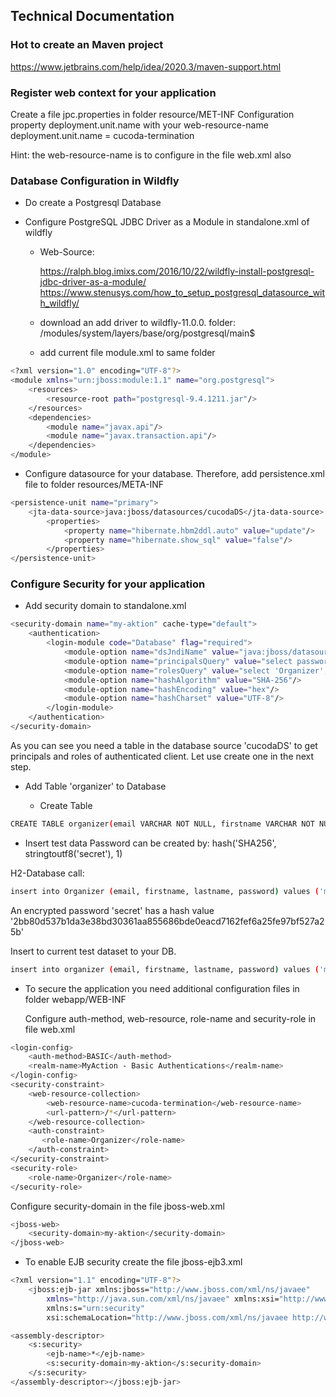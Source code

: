 
## Technical Documentation

### Hot to create an Maven project
https://www.jetbrains.com/help/idea/2020.3/maven-support.html

### Register web context for your application

   Create a file jpc.properties in folder resource/MET-INF
   Configuration property deployment.unit.name with your web-resource-name
      deployment.unit.name = cucoda-termination

   Hint: the web-resource-name is to configure in the file web.xml also


### Database Configuration in Wildfly

* Do create a Postgresql Database
   

* Configure PostgreSQL JDBC Driver as a Module in standalone.xml of wildfly
    
    *   Web-Source:

        https://ralph.blog.imixs.com/2016/10/22/wildfly-install-postgresql-jdbc-driver-as-a-module/
        https://www.stenusys.com/how_to_setup_postgresql_datasource_with_wildfly/
   
    *  download an add driver to wildfly-11.0.0.
      folder: /modules/system/layers/base/org/postgresql/main$
   
    *  add current file module.xml to same folder
```sh
<?xml version="1.0" encoding="UTF-8"?>
<module xmlns="urn:jboss:module:1.1" name="org.postgresql">
    <resources>
        <resource-root path="postgresql-9.4.1211.jar"/>
    </resources>
    <dependencies>
        <module name="javax.api"/>
        <module name="javax.transaction.api"/>
    </dependencies>
</module>
```
 
*  Configure datasource for your database. 
      Therefore, add persistence.xml file to folder resources/META-INF

```sh
<persistence-unit name="primary">
    <jta-data-source>java:jboss/datasources/cucodaDS</jta-data-source>
        <properties>
            <property name="hibernate.hbm2ddl.auto" value="update"/>
            <property name="hibernate.show_sql" value="false"/>
        </properties>
</persistence-unit>
```

### Configure Security for your application

*  Add security domain to standalone.xml
   <security-domains>

```sh
<security-domain name="my-aktion" cache-type="default">
    <authentication>
        <login-module code="Database" flag="required">
            <module-option name="dsJndiName" value="java:jboss/datasources/cucodaDS"/>
            <module-option name="principalsQuery" value="select password from organizer where email=?"/>
            <module-option name="rolesQuery" value="select 'Organizer','Roles' from organizer where email=?"/>
            <module-option name="hashAlgorithm" value="SHA-256"/>
            <module-option name="hashEncoding" value="hex"/>
            <module-option name="hashCharset" value="UTF-8"/>
        </login-module>
    </authentication>
</security-domain>
```

   As you can see you need a table in the database source 'cucodaDS' to get principals and roles of authenticated client.
   Let use create one in the next step.


*  Add Table 'organizer' to Database

   * Create Table
 ```sh   
CREATE TABLE organizer(email VARCHAR NOT NULL, firstname VARCHAR NOT NULL, lastname VARCHAR NOT NULL, password VARCHAR NOT NULL);
```

   *   Insert test data
      Password can be created by: hash('SHA256', stringtoutf8('secret'), 1)
   
H2-Database call: 

```sh
insert into Organizer (email, firstname, lastname, password) values ('max@mustermann.de', 'Max', 'Mustermann', hash('SHA256', stringtoutf8('secret'), 1));
```

An encrypted password 'secret' has a hash value '2bb80d537b1da3e38bd30361aa855686bde0eacd7162fef6a25fe97bf527a25b'

Insert to current test dataset to your DB.
 ```sh
insert into organizer (email, firstname, lastname, password) values ('max@mustermann.de', 'Max', 'Mustermann', '2bb80d537b1da3e38bd30361aa855686bde0eacd7162fef6a25fe97bf527a25b');
```

*  To secure the application you need additional configuration files in folder webapp/WEB-INF

   Configure auth-method, web-resource, role-name and security-role in file web.xml

```sh
<login-config>
    <auth-method>BASIC</auth-method>
    <realm-name>MyAction - Basic Authentications</realm-name>
</login-config>
<security-constraint>
    <web-resource-collection>
        <web-resource-name>cucoda-termination</web-resource-name>
        <url-pattern>/*</url-pattern>
    </web-resource-collection>
    <auth-constraint>
       <role-name>Organizer</role-name>
    </auth-constraint>
</security-constraint>
<security-role>
    <role-name>Organizer</role-name>
</security-role>
```

   Configure security-domain in the file jboss-web.xml   

```sh
<jboss-web>
    <security-domain>my-aktion</security-domain>
</jboss-web>
```


*  To enable EJB security create the file jboss-ejb3.xml
```sh
<?xml version="1.1" encoding="UTF-8"?>
    <jboss:ejb-jar xmlns:jboss="http://www.jboss.com/xml/ns/javaee"
        xmlns="http://java.sun.com/xml/ns/javaee" xmlns:xsi="http://www.w3.org/2001/XMLSchema-instance"
        xmlns:s="urn:security"
        xsi:schemaLocation="http://www.jboss.com/xml/ns/javaee http://www.jboss.org/j2ee/schema/jboss-ejb3-2_0.xsd http://java.sun.com/xml/ns/javaee http://java.sun.com/xml/ns/javaee/ejb-jar_3_1.xsd" version="3.1" impl-version="2.0">

<assembly-descriptor>
    <s:security>
        <ejb-name>*</ejb-name>
        <s:security-domain>my-aktion</s:security-domain>
    </s:security>
</assembly-descriptor></jboss:ejb-jar>
```